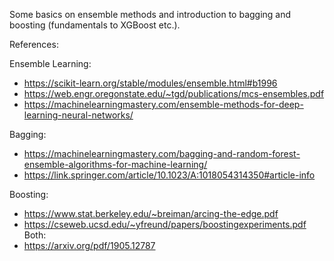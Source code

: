 Some basics on ensemble methods and introduction to bagging and boosting (fundamentals to XGBoost etc.).

References:

Ensemble Learning:
* https://scikit-learn.org/stable/modules/ensemble.html#b1996
* https://web.engr.oregonstate.edu/~tgd/publications/mcs-ensembles.pdf
* https://machinelearningmastery.com/ensemble-methods-for-deep-learning-neural-networks/

Bagging:
* https://machinelearningmastery.com/bagging-and-random-forest-ensemble-algorithms-for-machine-learning/
* https://link.springer.com/article/10.1023/A:1018054314350#article-info

Boosting:
* https://www.stat.berkeley.edu/~breiman/arcing-the-edge.pdf
* https://cseweb.ucsd.edu/~yfreund/papers/boostingexperiments.pdf
Both:
* https://arxiv.org/pdf/1905.12787
